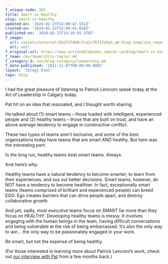```yaml
---
f_unique-code: 382
title: Smart vs Healthy
slug: smart-vs-healthy
updated-on: '2024-02-23T14:08:47.551Z'
created-on: '2024-02-22T15:08:42.658Z'
published-on: '2024-02-23T14:16:55.370Z'
f_image:
  url: /assets/external/65d75f468cfce2c76717d4a3_ab-blog-template_reward.jpeg
  alt: null
f_original-url: https://www.actionablebooks.com/en-ca/blog/smart-vs-healthy/
f_team: cms/team/chris-taylor.md
f_category-3: cms/blog-category/leadership.md
f_date-published: '2011-11-07T00:00:00.000Z'
layout: '[blog].html'
tags: blog
---
```


I had the great pleasure of listening to Patrick Lencioni speak today at the Art of Leadership in Calgary today.

Pat hit on an idea that resonated, and I thought worth sharing.

He talked about (1) smart teams – those loaded with intelligent, experienced people and (2) healthy teams – those that are built on trust, and have an above average tendency to engage in constructive conflict.

These two types of teams aren’t exclusive, and some of the best organizations today have teams that are smart AND healthy. But here was the interesting part:

In the long run, healthy teams beat smart teams. Always.

And here’s why:

Healthy teams have a natural tendency to become smarter; to learn from their experiences, and sus out better decisions. Smart teams, however, do NOT have a tendency to become healthier. In fact, exceptionally smart teams (teams comprised of brilliant and experienced people) can breed EGO. Ego creates barriers that can drive people apart, and destroy collaborative growth.

And yet, sadly, most executive teams focus on SMART far more than they focus on HEALTHY. Developing healthy teams is messy. It involves engaging with the human beings in the team, having difficult conversations and being vulnerable at the risk of being embarrassed. It’s also the only way to win… the only way to be passionately engaged in your work.

Be smart, but not the expense of being healthy.

(For those interested in learning more about Patrick Lencioni’s work, check out [our interview with Pat](http://actionablebooks.com/videos/patrick-lencioni-the-value-of-vulnerability/) from a few months back.)
